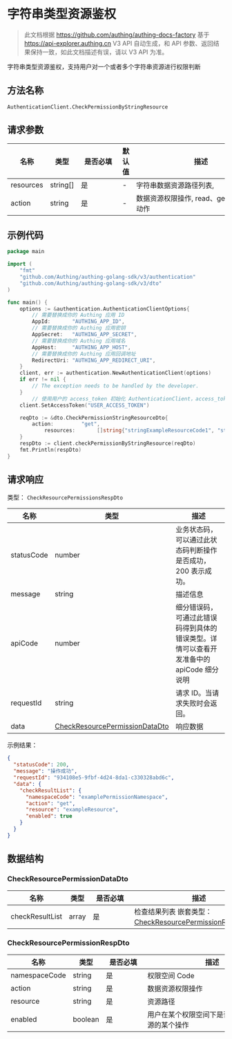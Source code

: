 # 字符串类型资源鉴权

<!--
  警告⚠️：
  不要直接修改该文档，
  https://github.com/Authing/authing-docs-factory
  使用该项目进行生成
-->

<LastUpdated />

> 此文档根据 https://github.com/authing/authing-docs-factory 基于 https://api-explorer.authing.cn V3 API 自动生成，和 API 参数、返回结果保持一致，如此文档描述有误，请以 V3 API 为准。


字符串类型资源鉴权，支持用户对一个或者多个字符串资源进行权限判断

## 方法名称

`AuthenticationClient.CheckPermissionByStringResource`

## 请求参数

| 名称 | 类型 | <div style="width:80px">是否必填</div> | 默认值 | <div style="width:300px">描述</div> | <div style="width:200px"></div>示例值</div> |
| ---- | ---- | ---- | ---- | ---- | ---- |
| resources | string[] | 是 | - | 字符串数据资源路径列表,  | `["exampleStringResource1","exampleStringResource2"]` |
| action | string | 是 | - | 数据资源权限操作, read、get、write 等动作  | `get` |




## 示例代码

```go
package main

import (
	"fmt"
	"github.com/Authing/authing-golang-sdk/v3/authentication"
	"github.com/Authing/authing-golang-sdk/v3/dto"
)

func main() {
	options := &authentication.AuthenticationClientOptions{
        // 需要替换成你的 Authing 应用 ID
		AppId:       "AUTHING_APP_ID",
        // 需要替换成你的 Authing 应用密钥
		AppSecret:   "AUTHING_APP_SECRET",
        // 需要替换成你的 Authing 应用域名
		AppHost:     "AUTHING_APP_HOST",
        // 需要替换成你的 Authing 应用回调地址
		RedirectUri: "AUTHING_APP_REDIRECT_URI",
	}
	client, err := authentication.NewAuthenticationClient(options)
	if err != nil {
		// The exception needs to be handled by the developer.
	}
	    // 使用用户的 access_token 初始化 AuthenticationClient，access_token 可以通过登录接口获取
    client.SetAccessToken("USER_ACCESS_TOKEN")

    reqDto := &dto.CheckPermissionStringResourceDto{
        action:         "get",
		    resources:       []string{"stringExampleResourceCode1", "stringExampleResourceCode2"},
    }
    respDto := client.checkPermissionByStringResource(reqDto)
	fmt.Println(respDto)
}

```




## 请求响应

类型： `CheckResourcePermissionsRespDto`

| 名称 | 类型 | 描述 |
| ---- | ---- | ---- |
| statusCode | number | 业务状态码，可以通过此状态码判断操作是否成功，200 表示成功。 |
| message | string | 描述信息 |
| apiCode | number | 细分错误码，可通过此错误码得到具体的错误类型。详情可以查看开发准备中的 apiCode 细分说明 |
| requestId | string | 请求 ID。当请求失败时会返回。 |
| data | <a href="#CheckResourcePermissionDataDto">CheckResourcePermissionDataDto</a> | 响应数据 |



示例结果：

```json
{
  "statusCode": 200,
  "message": "操作成功",
  "requestId": "934108e5-9fbf-4d24-8da1-c330328abd6c",
  "data": {
    "checkResultList": {
      "namespaceCode": "examplePermissionNamespace",
      "action": "get",
      "resource": "exampleResource",
      "enabled": true
    }
  }
}
```

## 数据结构


### <a id="CheckResourcePermissionDataDto"></a> CheckResourcePermissionDataDto

| 名称 | 类型 | <div style="width:80px">是否必填</div> | <div style="width:300px">描述</div> | <div style="width:200px">示例值</div> |
| ---- |  ---- | ---- | ---- | ---- |
| checkResultList | array | 是 | 检查结果列表 嵌套类型：<a href="#CheckResourcePermissionRespDto">CheckResourcePermissionRespDto</a>。  |  |


### <a id="CheckResourcePermissionRespDto"></a> CheckResourcePermissionRespDto

| 名称 | 类型 | <div style="width:80px">是否必填</div> | <div style="width:300px">描述</div> | <div style="width:200px">示例值</div> |
| ---- |  ---- | ---- | ---- | ---- |
| namespaceCode | string | 是 | 权限空间 Code   |  `examplePermissionNamespace` |
| action | string | 是 | 数据资源权限操作   |  `get` |
| resource | string | 是 | 资源路径   |  `exampleResource` |
| enabled | boolean | 是 | 用户在某个权限空间下是否具有该数据资源的某个操作   |  `true` |


